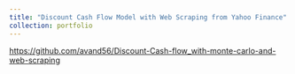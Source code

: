 ```yaml
---
title: "Discount Cash Flow Model with Web Scraping from Yahoo Finance"
collection: portfolio
---
```


https://github.com/avand56/Discount-Cash-flow_with-monte-carlo-and-web-scraping
